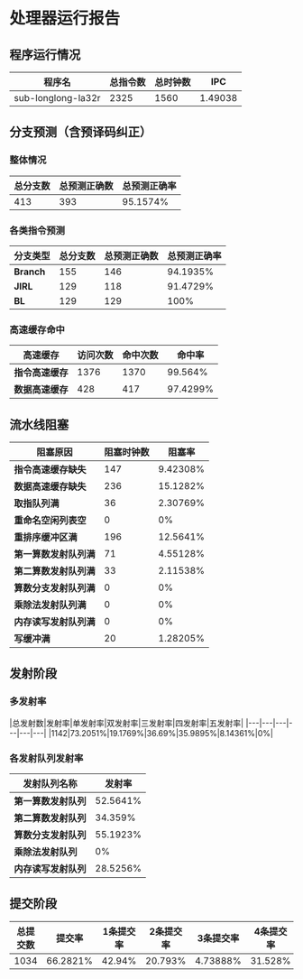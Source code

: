 # 处理器运行报告
## 程序运行情况
|程序名|总指令数|总时钟数|IPC|
|---|---|---|---|
|sub-longlong-la32r|2325|1560|1.49038|

## 分支预测（含预译码纠正）
### 整体情况
|总分支数|总预测正确数|总预测正确率|
|---|---|---|
|413|393|95.1574%|

### 各类指令预测
|分支类型|总分支数|总预测正确数|总预测正确率|
|---|---|---|---|
|**Branch**| 155 | 146 | 94.1935%|
|**JIRL**| 129 | 118 | 91.4729%|
|**BL**| 129 | 129 | 100%|

### 高速缓存命中
|高速缓存|访问次数|命中次数|命中率|
|---|---|---|---|
|**指令高速缓存**| 1376 | 1370 | 99.564%|
|**数据高速缓存**| 428 | 417 | 97.4299%|
## 流水线阻塞
|阻塞原因|阻塞时钟数|阻塞率|
|---|---|---|
|**指令高速缓存缺失**| 147 | 9.42308%|
|**数据高速缓存缺失**| 236 | 15.1282%|
|**取指队列满**| 36 | 2.30769%|
|**重命名空闲列表空**|0 | 0%|
|**重排序缓冲区满**|196 | 12.5641%|
|**第一算数发射队列满**|71 | 4.55128%|
|**第二算数发射队列满**|33 | 2.11538%|
|**算数分支发射队列满**|0 | 0%|
|**乘除法发射队列满**|0 | 0%|
|**内存读写发射队列满**|0 | 0%|
|**写缓冲满**|20 | 1.28205%|

## 发射阶段
### 多发射率
|总发射数|发射率|单发射率|双发射率|三发射率|四发射率|五发射率|
|---|---|---|---|---|---|
|1142|73.2051%|19.1769%|36.69%|35.9895%|8.14361%|0%|

### 各发射队列发射率
|发射队列名称|发射率|
|---|---|
|**第一算数发射队列**|52.5641%|
|**第二算数发射队列**|34.359%|
|**算数分支发射队列**|55.1923%|
|**乘除法发射队列**|0%|
|**内存读写发射队列**|28.5256%|

## 提交阶段
|总提交数|提交率|1条提交率|2条提交率|3条提交率|4条提交率|
|---|---|---|---|---|---|
|1034|66.2821%|42.94%|20.793%|4.73888%|31.528%|
